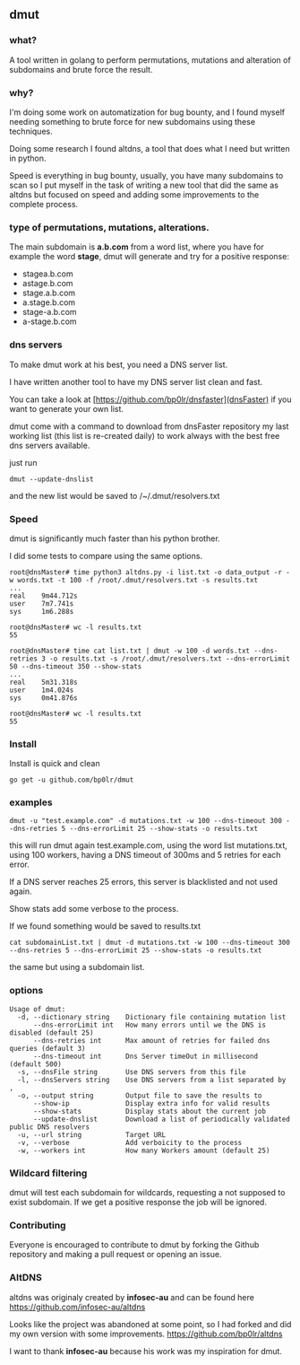 ## dmut

### what?

A tool written in golang to perform permutations, mutations and alteration of subdomains and brute force the result.


### why?

I'm doing some work on automatization for bug bounty, and I found myself needing something to brute force for new subdomains using these techniques.

Doing some research I found altdns, a tool that does what I need but written in python.

Speed is everything in bug bounty, usually, you have many subdomains to scan so I put myself in the task of writing a new tool that did the same as altdns but focused on speed and adding some improvements to the complete process.


### type of permutations, mutations, alterations.

The main subdomain is **a.b.com**
from a word list, where you have for example the word **stage**, dmut will generate and try for a positive response:

- stagea.b.com
- astage.b.com
- stage.a.b.com
- a.stage.b.com
- stage-a.b.com
- a-stage.b.com


### dns servers

To make dmut work at his best, you need a DNS server list.

I have written another tool to have my DNS server list clean and fast.

You can take a look at [https://github.com/bp0lr/dnsfaster](dnsFaster) if you want to generate your own list.

dmut come with a command to download from dnsFaster repository my last working list (this list is re-created daily) to work always with the best free dns servers available.

just run
```
dmut --update-dnslist
```
and the new list would be saved to /~/.dmut/resolvers.txt


### Speed

dmut is significantly much faster than his python brother.

I did some tests to compare using the same options. 

```
root@dnsMaster# time python3 altdns.py -i list.txt -o data_output -r -w words.txt -t 100 -f /root/.dmut/resolvers.txt -s results.txt
...
real    9m44.712s
user    7m7.741s
sys     1m6.288s

root@dnsMaster# wc -l results.txt
55
```

```
root@dnsMaster# time cat list.txt | dmut -w 100 -d words.txt --dns-retries 3 -o results.txt -s /root/.dmut/resolvers.txt --dns-errorLimit 50 --dns-timeout 350 --show-stats
...
real    5m31.318s
user    1m4.024s
sys     0m41.876s

root@dnsMaster# wc -l results.txt
55
```


### Install

Install is quick and clean
```
go get -u github.com/bp0lr/dmut
```


### examples
```
dmut -u "test.example.com" -d mutations.txt -w 100 --dns-timeout 300 --dns-retries 5 --dns-errorLimit 25 --show-stats -o results.txt
```
this will run dmut again test.example.com, using the word list mutations.txt, using 100 workers, having a DNS timeout of 300ms and 5 retries for each error.

If a DNS server reaches 25 errors, this server is blacklisted and not used again.

Show stats add some verbose to the process.

If we found something would be saved to results.txt

```
cat subdomainList.txt | dmut -d mutations.txt -w 100 --dns-timeout 300 --dns-retries 5 --dns-errorLimit 25 --show-stats -o results.txt
```
the same but using a subdomain list.


### options

```
Usage of dmut:
  -d, --dictionary string    Dictionary file containing mutation list
      --dns-errorLimit int   How many errors until we the DNS is disabled (default 25)
      --dns-retries int      Max amount of retries for failed dns queries (default 3)
      --dns-timeout int      Dns Server timeOut in millisecond (default 500)
  -s, --dnsFile string       Use DNS servers from this file
  -l, --dnsServers string    Use DNS servers from a list separated by ,
  -o, --output string        Output file to save the results to
      --show-ip              Display extra info for valid results
      --show-stats           Display stats about the current job
      --update-dnslist       Download a list of periodically validated public DNS resolvers
  -u, --url string           Target URL
  -v, --verbose              Add verboicity to the process
  -w, --workers int          How many Workers amount (default 25)
```

### Wildcard filtering
dmut will test each subdomain for wildcards, requesting a not supposed to exist subdomain.
If we get a positive response the job will be ignored.


### Contributing
Everyone is encouraged to contribute to dmut by forking the Github repository and making a pull request or opening an issue.


### AltDNS

altdns was originaly created by **infosec-au** and can be found here https://github.com/infosec-au/altdns

Looks like the project was abandoned at some point, so I had forked and did my own version with some improvements. https://github.com/bp0lr/altdns

I want to thank **infosec-au** because his work was my inspiration for dmut.
